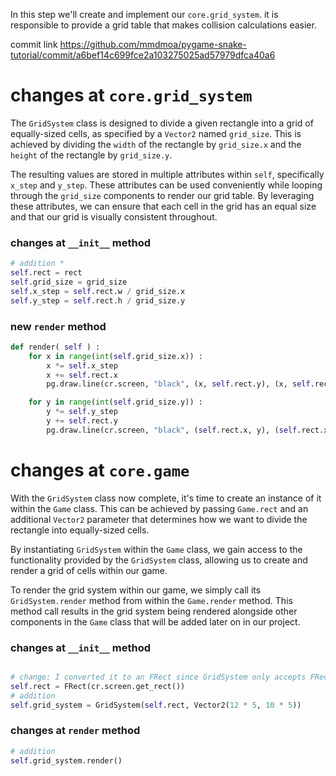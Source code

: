 In this step we'll create and implement our `core.grid_system`.
it is responsible to provide a grid table that makes collision calculations easier.

commit link https://github.com/mmdmoa/pygame-snake-tutorial/commit/a6bef14c699fce2a103275025ad57979dfca40a6

# changes at `core.grid_system`

The `GridSystem` class is designed to divide a given rectangle into a grid of equally-sized cells,
as specified by a `Vector2` named `grid_size`. This is achieved
by dividing the `width` of the rectangle by `grid_size.x` and the `height` 
of the rectangle by `grid_size.y`.

The resulting values are stored in multiple attributes within `self`, 
specifically `x_step` and `y_step`. These attributes can be used conveniently 
while looping through the `grid_size` components to render our grid table. 
By leveraging these attributes, we can ensure that each cell in the grid has an equal size and 
that our grid is visually consistent throughout.

### changes at `__init__` method

```python
# addition *
self.rect = rect
self.grid_size = grid_size
self.x_step = self.rect.w / grid_size.x
self.y_step = self.rect.h / grid_size.y
```

### new `render` method

```python
def render( self ) :
    for x in range(int(self.grid_size.x)) :
        x *= self.x_step
        x += self.rect.x
        pg.draw.line(cr.screen, "black", (x, self.rect.y), (x, self.rect.y + self.rect.h))

    for y in range(int(self.grid_size.y)) :
        y *= self.y_step
        y += self.rect.y
        pg.draw.line(cr.screen, "black", (self.rect.x, y), (self.rect.x + self.rect.w, y))
```

# changes at `core.game`

With the `GridSystem` class now complete, it's time to create an instance of it within the `Game` class. 
This can be achieved by passing `Game.rect` and an additional `Vector2` parameter 
that determines how we want to divide the rectangle into equally-sized cells.

By instantiating `GridSystem` within the `Game` class, 
we gain access to the functionality provided by the `GridSystem` class, 
allowing us to create and render a grid of cells within our game.

To render the grid system within our game, 
we simply call its `GridSystem.render` method from within the `Game.render` method. 
This method call results in the grid system 
being rendered alongside other components in the `Game` class that will be added later on in our project.

### changes at `__init__` method

```python

# change: I converted it to an FRect since GridSystem only accepts FRects as parameters
self.rect = FRect(cr.screen.get_rect())
# addition
self.grid_system = GridSystem(self.rect, Vector2(12 * 5, 10 * 5))
```

### changes at `render` method

```python
# addition
self.grid_system.render()
```

